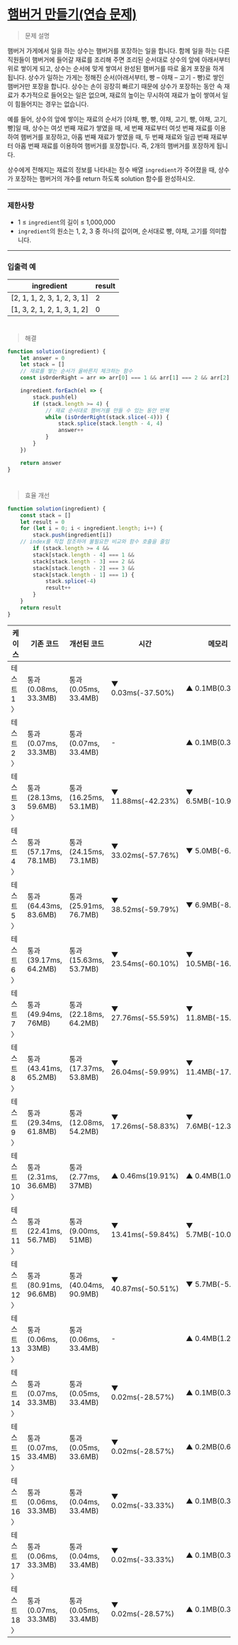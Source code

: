 # [햄버거 만들기(연습 문제)](https://school.programmers.co.kr/learn/courses/30/lessons/133502)

> 문제 설명

햄버거 가게에서 일을 하는 상수는 햄버거를 포장하는 일을 합니다. 함께 일을 하는 다른 직원들이 햄버거에 들어갈 재료를 조리해 주면 조리된 순서대로 상수의 앞에 아래서부터 위로 쌓이게 되고, 상수는 순서에 맞게 쌓여서 완성된 햄버거를 따로 옮겨 포장을 하게 됩니다. 상수가 일하는 가게는 정해진 순서(아래서부터, 빵 – 야채 – 고기 - 빵)로 쌓인 햄버거만 포장을 합니다. 상수는 손이 굉장히 빠르기 때문에 상수가 포장하는 동안 속 재료가 추가적으로 들어오는 일은 없으며, 재료의 높이는 무시하여 재료가 높이 쌓여서 일이 힘들어지는 경우는 없습니다.

예를 들어, 상수의 앞에 쌓이는 재료의 순서가 [야채, 빵, 빵, 야채, 고기, 빵, 야채, 고기, 빵]일 때, 상수는 여섯 번째 재료가 쌓였을 때, 세 번째 재료부터 여섯 번째 재료를 이용하여 햄버거를 포장하고, 아홉 번째 재료가 쌓였을 때, 두 번째 재료와 일곱 번째 재료부터 아홉 번째 재료를 이용하여 햄버거를 포장합니다. 즉, 2개의 햄버거를 포장하게 됩니다.

상수에게 전해지는 재료의 정보를 나타내는 정수 배열 `ingredient`가 주어졌을 때, 상수가 포장하는 햄버거의 개수를 return 하도록 solution 함수를 완성하시오.

---

### 제한사항

- 1 ≤ `ingredient`의 길이 ≤ 1,000,000
- `ingredient`의 원소는 1, 2, 3 중 하나의 값이며, 순서대로 빵, 야채, 고기를 의미합니다.

---

### 입출력 예

| ingredient | result |
| --- | --- |
| [2, 1, 1, 2, 3, 1, 2, 3, 1] | 2 |
| [1, 3, 2, 1, 2, 1, 3, 1, 2] | 0 |

#

> 해결

```jsx
function solution(ingredient) {
    let answer = 0
    let stack = []
    // 재료를 쌓는 순서가 올바른지 체크하는 함수
    const isOrderRight = arr => arr[0] === 1 && arr[1] === 2 && arr[2] === 3 && arr[3] === 1

    ingredient.forEach(el => {
        stack.push(el)
        if (stack.length >= 4) {
            // 재료 순서대로 햄버거를 만들 수 있는 동안 반복
            while (isOrderRight(stack.slice(-4))) {
                stack.splice(stack.length - 4, 4)
                answer++
            }
        }
    })

    return answer
}
```

#


> 효율 개선

```jsx
function solution(ingredient) {
    const stack = []
    let result = 0
    for (let i = 0; i < ingredient.length; i++) {
        stack.push(ingredient[i])
	// index를 직접 참조하여 불필요한 비교와 함수 호출을 줄임
        if (stack.length >= 4 &&
        stack[stack.length - 4] === 1 &&
        stack[stack.length - 3] === 2 &&
        stack[stack.length - 2] === 3 &&
        stack[stack.length - 1] === 1) {
            stack.splice(-4)
            result++
        }
    }
    return result
}
```
| 케이스 | 기존 코드 | 개선된 코드 | 시간 | 메모리 |
| --- | --- | --- | --- | --- |
| 테스트 1 〉 | 통과 (0.08ms, 33.3MB) | 통과 (0.05ms, 33.4MB) | ▼ 0.03ms(-37.50%) | ▲ 0.1MB(0.30%) |
| 테스트 2 〉 | 통과 (0.07ms, 33.3MB) | 통과 (0.07ms, 33.4MB) | - | ▲ 0.1MB(0.30%) |
| 테스트 3 〉 | 통과 (28.13ms, 59.6MB) | 통과 (16.25ms, 53.1MB) | ▼ 11.88ms(-42.23%) | ▼ 6.5MB(-10.91%) |
| 테스트 4 〉 | 통과 (57.17ms, 78.1MB) | 통과 (24.15ms, 73.1MB) | ▼ 33.02ms(-57.76%) | ▼ 5.0MB(-6.40%) |
| 테스트 5 〉 | 통과 (64.43ms, 83.6MB) | 통과 (25.91ms, 76.7MB) | ▼ 38.52ms(-59.79%) | ▼ 6.9MB(-8.25%) |
| 테스트 6 〉 | 통과 (39.17ms, 64.2MB) | 통과 (15.63ms, 53.7MB) | ▼ 23.54ms(-60.10%) | ▼ 10.5MB(-16.36%) |
| 테스트 7 〉 | 통과 (49.94ms, 76MB) | 통과 (22.18ms, 64.2MB) | ▼ 27.76ms(-55.59%) | ▼ 11.8MB(-15.53%) |
| 테스트 8 〉 | 통과 (43.41ms, 65.2MB) | 통과 (17.37ms, 53.8MB) | ▼ 26.04ms(-59.99%) | ▼ 11.4MB(-17.48%) |
| 테스트 9 〉 | 통과 (29.34ms, 61.8MB) | 통과 (12.08ms, 54.2MB) | ▼ 17.26ms(-58.83%) | ▼ 7.6MB(-12.30%) |
| 테스트 10 〉 | 통과 (2.31ms, 36.6MB) | 통과 (2.77ms, 37MB) | ▲ 0.46ms(19.91%) | ▲ 0.4MB(1.09%) |
| 테스트 11 〉 | 통과 (22.41ms, 56.7MB) | 통과 (9.00ms, 51MB) | ▼ 13.41ms(-59.84%) | ▼ 5.7MB(-10.05%) |
| 테스트 12 〉 | 통과 (80.91ms, 96.6MB) | 통과 (40.04ms, 90.9MB) | ▼ 40.87ms(-50.51%) | ▼ 5.7MB(-5.90%) |
| 테스트 13 〉 | 통과 (0.06ms, 33MB) | 통과 (0.06ms, 33.4MB) | - | ▲ 0.4MB(1.21%) |
| 테스트 14 〉 | 통과 (0.07ms, 33.3MB) | 통과 (0.05ms, 33.4MB) | ▼ 0.02ms(-28.57%) | ▲ 0.1MB(0.30%) |
| 테스트 15 〉 | 통과 (0.07ms, 33.4MB) | 통과 (0.05ms, 33.6MB) | ▼ 0.02ms(-28.57%) | ▲ 0.2MB(0.60%) |
| 테스트 16 〉 | 통과 (0.06ms, 33.3MB) | 통과 (0.04ms, 33.4MB) | ▼ 0.02ms(-33.33%) | ▲ 0.1MB(0.30%) |
| 테스트 17 〉 | 통과 (0.06ms, 33.3MB) | 통과 (0.04ms, 33.4MB) | ▼ 0.02ms(-33.33%) | ▲ 0.1MB(0.30%) |
| 테스트 18 〉 | 통과 (0.07ms, 33.3MB) | 통과 (0.05ms, 33.4MB) | ▼ 0.02ms(-28.57%) | ▲ 0.1MB(0.30%) |
